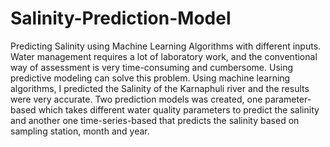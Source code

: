 # Salinity-Prediction-Model
Predicting Salinity using Machine Learning Algorithms with different inputs. 
Water management requires a lot of laboratory work, and the conventional way of assessment is very time-consuming and cumbersome. Using predictive modeling can solve this problem. Using machine learning algorithms, I predicted the Salinity of the Karnaphuli river and the results were very accurate. Two prediction models was created, one parameter-based which takes different water quality parameters to predict the salinity and another one time-series-based that predicts the salinity based on sampling station, month and year.

